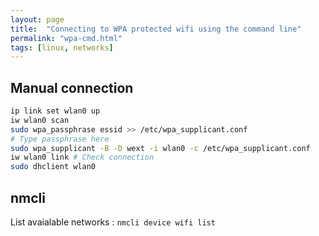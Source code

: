```yaml
---
layout: page
title:  "Connecting to WPA protected wifi using the command line"
permalink: "wpa-cmd.html"
tags: [linux, networks]
---
```


## Manual connection
```bash
ip link set wlan0 up
iw wlan0 scan
sudo wpa_passphrase essid >> /etc/wpa_supplicant.conf
# Type passphrase here
sudo wpa_supplicant -B -D wext -i wlan0 -c /etc/wpa_supplicant.conf
iw wlan0 link # Check connection
sudo dhclient wlan0
```

## nmcli
List avaialable networks : `nmcli device wifi list`
